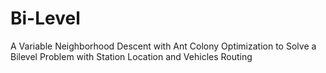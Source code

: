 # Bi-Level
A Variable Neighborhood Descent with Ant Colony Optimization to Solve a Bilevel Problem with Station Location and Vehicles Routing
